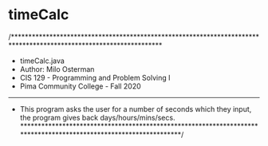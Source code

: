 # timeCalc
/******************************************************************************************************************* 
  * timeCalc.java 
  * Author: Milo Osterman
  * CIS 129 - Programming and Problem Solving I  
  * Pima Community College - Fall 2020 
  ******************************************************************************************************************  
  * This program asks the user for a number of seconds which they input, the program gives back days/hours/mins/secs. 
  ******************************************************************************************************************/ 
